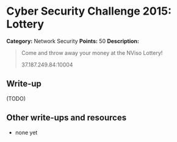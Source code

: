 # Cyber Security Challenge 2015: Lottery

**Category:** Network Security
**Points:** 50
**Description:**

> Come and throw away your money at the NViso Lottery!
>
> 37.187.249.84:10004

## Write-up

(TODO)

## Other write-ups and resources

* none yet

